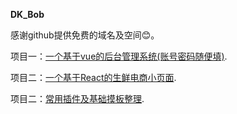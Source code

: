**DK_Bob**

感谢github提供免费的域名及空间😊。

项目一：[一个基于vue的后台管理系统(账号密码随便填)](http://coder-Bob.github.io/vue-backstage/ "vue后台"). 

项目二：[一个基于React的生鲜电商小页面](http://coder-Bob.github.io/react-tuanzi/ "生鲜电商"). 

项目二：[常用插件及基础摸板整理](http://coder-Bob.github.io/FE_Book/ "FE_Book"). 
